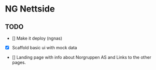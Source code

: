 # NG Nettside

## TODO

- [] Make it deploy (ngnas)
- [X] Scaffold basic ui with mock data
- [] Landing page with info about Norgruppen AS and Links to the other pages.
